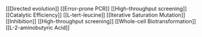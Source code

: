 [[Directed evolution]]
[[Error-prone PCR]]
[[High-throughput screening]]
[[Catalytic Efficiency]]
[[L-tert-leucine]]
[[Iterative Saturation Mutation]]
[[Inhibition]]
[[High-throughput screening]]
[[Whole-cell Biotransformation]]
[[L-2-aminobutyric Acid]]
